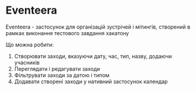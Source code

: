 # Eventeera
Eventeera - застосунок для організацій зустрічей і мітингів, створений в рамках виконання тестового завдання хакатону

Що можна робити:
1. Створювати заходи, вказуючи дату, час, тип, назву, додаючи учасників
2. Переглядати і редагувати заходи
3. Фільтрувати заходи за датою і типом
4. Додавати створені заходи у нативний застосунок календар
